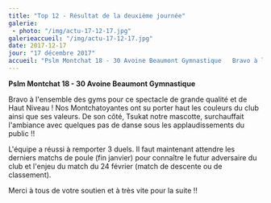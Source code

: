 ```yaml
---
title: "Top 12 - Résultat de la deuxième journée"
galerie:
 - photo: "/img/actu-17-12-17.jpg"
galerieaccueil: "/img/actu-17-12-17.jpg"
date: 2017-12-17
jour: "17 décembre 2017"
accueil: "Pslm Montchat 18 - 30 Avoine Beaumont Gymnastique   Bravo à l'ensemble des gyms pour ce spectacle de grande qualité et de Haut Niveau ! Nos"
---
```



**Pslm Montchat 18 - 30 Avoine Beaumont Gymnastique**

Bravo à l'ensemble des gyms pour ce spectacle de grande qualité et de Haut Niveau !
Nos Montchatoyantes ont su porter haut les couleurs du club ainsi que ses valeurs.
De son côté, Tsukat notre mascotte, surchauffait l'ambiance avec quelques pas de danse sous les applaudissements du public !!

L'équipe a réussi à remporter 3 duels. Il faut maintenant attendre les derniers matchs de poule (fin janvier) pour connaître le futur adversaire du club et l'enjeu du match du 24 février (match de descente ou de classement).

Merci à tous de votre soutien et à très vite pour la suite !!
